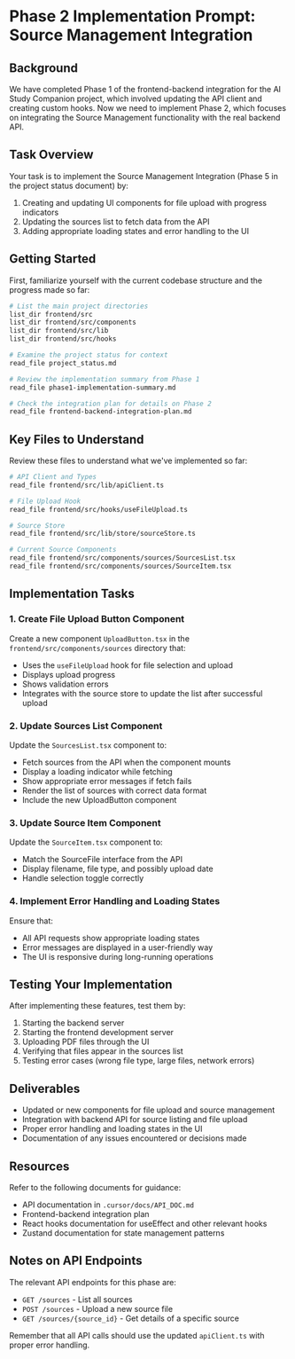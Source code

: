 # Phase 2 Implementation Prompt: Source Management Integration

## Background
We have completed Phase 1 of the frontend-backend integration for the AI Study Companion project, which involved updating the API client and creating custom hooks. Now we need to implement Phase 2, which focuses on integrating the Source Management functionality with the real backend API.

## Task Overview
Your task is to implement the Source Management Integration (Phase 5 in the project status document) by:
1. Creating and updating UI components for file upload with progress indicators
2. Updating the sources list to fetch data from the API
3. Adding appropriate loading states and error handling to the UI

## Getting Started
First, familiarize yourself with the current codebase structure and the progress made so far:

```bash
# List the main project directories
list_dir frontend/src
list_dir frontend/src/components
list_dir frontend/src/lib
list_dir frontend/src/hooks

# Examine the project status for context
read_file project_status.md

# Review the implementation summary from Phase 1
read_file phase1-implementation-summary.md

# Check the integration plan for details on Phase 2
read_file frontend-backend-integration-plan.md
```

## Key Files to Understand
Review these files to understand what we've implemented so far:

```bash
# API Client and Types
read_file frontend/src/lib/apiClient.ts

# File Upload Hook
read_file frontend/src/hooks/useFileUpload.ts 

# Source Store
read_file frontend/src/lib/store/sourceStore.ts

# Current Source Components
read_file frontend/src/components/sources/SourcesList.tsx
read_file frontend/src/components/sources/SourceItem.tsx
```

## Implementation Tasks

### 1. Create File Upload Button Component
Create a new component `UploadButton.tsx` in the `frontend/src/components/sources` directory that:
- Uses the `useFileUpload` hook for file selection and upload
- Displays upload progress
- Shows validation errors 
- Integrates with the source store to update the list after successful upload

### 2. Update Sources List Component
Update the `SourcesList.tsx` component to:
- Fetch sources from the API when the component mounts
- Display a loading indicator while fetching
- Show appropriate error messages if fetch fails
- Render the list of sources with correct data format
- Include the new UploadButton component

### 3. Update Source Item Component
Update the `SourceItem.tsx` component to:
- Match the SourceFile interface from the API
- Display filename, file type, and possibly upload date
- Handle selection toggle correctly

### 4. Implement Error Handling and Loading States
Ensure that:
- All API requests show appropriate loading states
- Error messages are displayed in a user-friendly way
- The UI is responsive during long-running operations

## Testing Your Implementation
After implementing these features, test them by:
1. Starting the backend server
2. Starting the frontend development server
3. Uploading PDF files through the UI
4. Verifying that files appear in the sources list
5. Testing error cases (wrong file type, large files, network errors)

## Deliverables
- Updated or new components for file upload and source management
- Integration with backend API for source listing and file upload
- Proper error handling and loading states in the UI
- Documentation of any issues encountered or decisions made

## Resources
Refer to the following documents for guidance:
- API documentation in `.cursor/docs/API_DOC.md`
- Frontend-backend integration plan
- React hooks documentation for useEffect and other relevant hooks
- Zustand documentation for state management patterns

## Notes on API Endpoints
The relevant API endpoints for this phase are:
- `GET /sources` - List all sources
- `POST /sources` - Upload a new source file
- `GET /sources/{source_id}` - Get details of a specific source

Remember that all API calls should use the updated `apiClient.ts` with proper error handling. 